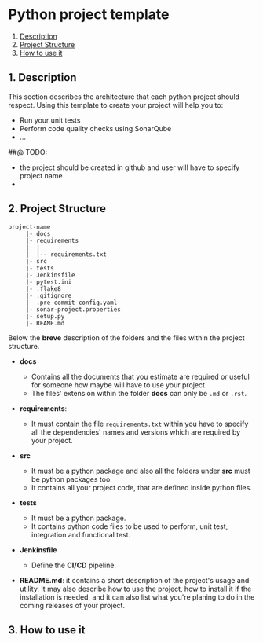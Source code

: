 
# Python project template


1. [Description](#description)
1. [Project Structure](#porject_strct)
2. [How to use it](#redirect_ports)


## 1. Description

This section describes the architecture that each python project should respect. Using this template to create
your project will help you to: 
- Run your unit tests
- Perform code quality checks using SonarQube
- ...


##@ TODO:
- the project should be created in github and user will have to specify project name
- 


## 2. Project Structure <a name="porject_strct"/>

```
project-name
     |- docs
     |- requirements
     |--|
     |  |-- requirements.txt
     |- src
     |- tests
     |- Jenkinsfile
     |- pytest.ini
     |- .flake8
     |- .gitignore
     |- .pre-commit-config.yaml
     |- sonar-project.properties
     |- setup.py
     |- REAME.md
```

Below the **breve** description of the folders and the files within the project structure.

- **docs**
  - Contains all the documents that you estimate are required or useful for someone how maybe will have
    to use your project. 
  - The files' extension within the folder **docs** can only be ``.md`` or ``.rst``.
  
- **requirements**:
    - It must contain the file `requirements.txt` within you have to specify all the dependencies' 
      names and versions which are required by your project.

- **src**
  - It must be a python package and also all the folders under **src** must be python packages too.
  - It contains all your project code, that are defined inside python files. 
    
- **tests**
  - It must be a python package.
  - It contains python code files to be used to perform, unit test, integration and functional test.
    

- **Jenkinsfile**
    - Define the **CI/CD** pipeline.   

- **README.md**: it contains a short description of the project's usage and utility. It may also describe how to use
    the project, how to install it if the installation is needed, and it can also list what you're planing to do in 
    the coming releases of your project.
  
## 3. How to use it <a name="usage" />  